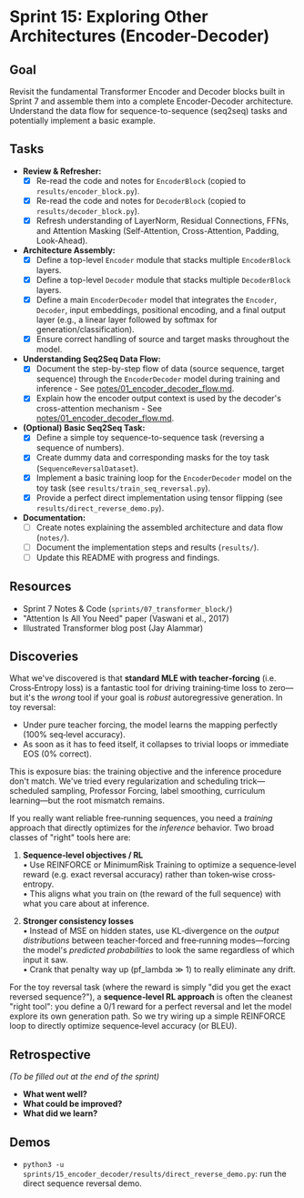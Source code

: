 # Sprint 15: Exploring Other Architectures (Encoder-Decoder)

## Goal

Revisit the fundamental Transformer Encoder and Decoder blocks built in Sprint 7 and assemble them into a complete Encoder-Decoder architecture. Understand the data flow for sequence-to-sequence (seq2seq) tasks and potentially implement a basic example.

## Tasks

- **Review & Refresher:**
  - [x] Re-read the code and notes for `EncoderBlock` (copied to `results/encoder_block.py`).
  - [x] Re-read the code and notes for `DecoderBlock` (copied to `results/decoder_block.py`).
  - [x] Refresh understanding of LayerNorm, Residual Connections, FFNs, and Attention Masking (Self-Attention, Cross-Attention, Padding, Look-Ahead).
- **Architecture Assembly:**
  - [x] Define a top-level `Encoder` module that stacks multiple `EncoderBlock` layers.
  - [x] Define a top-level `Decoder` module that stacks multiple `DecoderBlock` layers.
  - [x] Define a main `EncoderDecoder` model that integrates the `Encoder`, `Decoder`, input embeddings, positional encoding, and a final output layer (e.g., a linear layer followed by softmax for generation/classification).
  - [x] Ensure correct handling of source and target masks throughout the model.
- **Understanding Seq2Seq Data Flow:**
  - [x] Document the step-by-step flow of data (source sequence, target sequence) through the `EncoderDecoder` model during training and inference - See [notes/01_encoder_decoder_flow.md](./notes/01_encoder_decoder_flow.md).
  - [x] Explain how the encoder output context is used by the decoder's cross-attention mechanism - See [notes/01_encoder_decoder_flow.md](./notes/01_encoder_decoder_flow.md).
- **(Optional) Basic Seq2Seq Task:**
  - [x] Define a simple toy sequence-to-sequence task (reversing a sequence of numbers).
  - [x] Create dummy data and corresponding masks for the toy task (`SequenceReversalDataset`).
  - [x] Implement a basic training loop for the `EncoderDecoder` model on the toy task (see `results/train_seq_reversal.py`).
  - [x] Provide a perfect direct implementation using tensor flipping (see `results/direct_reverse_demo.py`).
- **Documentation:**
  - [ ] Create notes explaining the assembled architecture and data flow (`notes/`).
  - [ ] Document the implementation steps and results (`results/`).
  - [ ] Update this README with progress and findings.

## Resources

- Sprint 7 Notes & Code (`sprints/07_transformer_block/`)
- "Attention Is All You Need" paper (Vaswani et al., 2017)
- Illustrated Transformer blog post (Jay Alammar)

## Discoveries

What we've discovered is that **standard MLE with teacher‑forcing** (i.e. Cross‑Entropy loss) is a fantastic tool for driving training‐time loss to zero—but it's the _wrong_ tool if your goal is _robust_ autoregressive generation. In toy reversal:

- Under pure teacher forcing, the model learns the mapping perfectly (100% seq‑level accuracy).
- As soon as it has to feed itself, it collapses to trivial loops or immediate EOS (0% correct).

This is exposure bias: the training objective and the inference procedure don't match. We've tried every regularization and scheduling trick—scheduled sampling, Professor Forcing, label smoothing, curriculum learning—but the root mismatch remains.

If you really want reliable free‑running sequences, you need a _training_ approach that directly optimizes for the _inference_ behavior. Two broad classes of "right" tools here are:

1. **Sequence‑level objectives / RL**  
   • Use REINFORCE or Minimum­Risk Training to optimize a sequence‐level reward (e.g. exact reversal accuracy) rather than token‑wise cross‐entropy.  
   • This aligns what you train on (the reward of the full sequence) with what you care about at inference.

2. **Stronger consistency losses**  
   • Instead of MSE on hidden states, use KL‑divergence on the _output distributions_ between teacher‑forced and free‑running modes—forcing the model's _predicted probabilities_ to look the same regardless of which input it saw.  
   • Crank that penalty way up (pf_lambda ≫ 1) to really eliminate any drift.

For the toy reversal task (where the reward is simply "did you get the exact reversed sequence?"), a **sequence‐level RL approach** is often the cleanest "right tool": you define a 0/1 reward for a perfect reversal and let the model explore its own generation path. So we try wiring up a simple REINFORCE loop to directly optimize sequence‐level accuracy (or BLEU).

## Retrospective

_(To be filled out at the end of the sprint)_

- **What went well?**
- **What could be improved?**
- **What did we learn?**

## Demos

- `python3 -u sprints/15_encoder_decoder/results/direct_reverse_demo.py`: run the direct sequence reversal demo.
